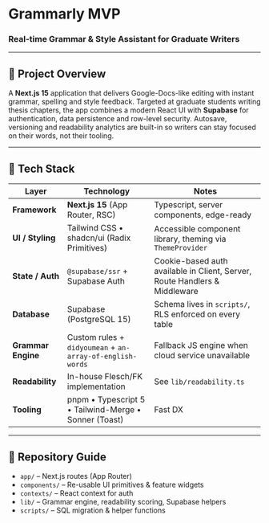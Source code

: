 # Grammarly MVP  
### Real-time Grammar & Style Assistant for Graduate Writers

---

## 🚀 Project Overview
A **Next.js 15** application that delivers Google-Docs-like editing with instant grammar, spelling and style feedback.  Targeted at graduate students writing thesis chapters, the app combines a modern React UI with **Supabase** for authentication, data persistence and row-level security.  Autosave, versioning and readability analytics are built-in so writers can stay focused on their words, not their tooling.

---

## 🧱 Tech Stack

| Layer | Technology | Notes |
|-------|------------|-------|
| **Framework** | **Next.js 15** (App Router, RSC) | Typescript, server components, edge-ready |
| **UI / Styling** | Tailwind CSS • shadcn/ui (Radix Primitives) | Accessible component library, theming via `ThemeProvider` |
| **State / Auth** | `@supabase/ssr` + Supabase Auth | Cookie-based auth available in Client, Server, Route Handlers & Middleware |
| **Database** | Supabase (PostgreSQL 15) | Schema lives in `scripts/`, RLS enforced on every table |
| **Grammar Engine** | Custom rules + `didyoumean` + `an-array-of-english-words` | Fallback JS engine when cloud service unavailable |
| **Readability** | In-house Flesch/FK implementation | See `lib/readability.ts` |
| **Tooling** | pnpm • Typescript 5 • Tailwind-Merge • Sonner (Toast) | Fast DX |

---

## 📂 Repository Guide
- `app/` – Next.js routes (App Router)
- `components/` – Re-usable UI primitives & feature widgets
- `contexts/` – React context for auth
- `lib/` – Grammar engine, readability scoring, Supabase helpers
- `scripts/` – SQL migration & helper functions
